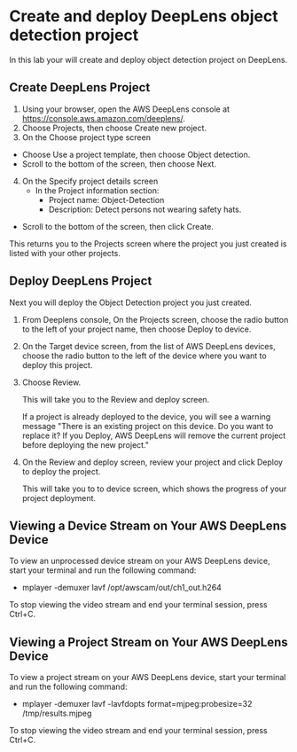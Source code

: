 # Create and deploy DeepLens object detection project

In this lab your will create and deploy object detection project on DeepLens.

## Create DeepLens Project

1. Using your browser, open the AWS DeepLens console at https://console.aws.amazon.com/deeplens/.
2. Choose Projects, then choose Create new project.
3. On the Choose project type screen
  - Choose Use a project template, then choose Object detection.
  - Scroll to the bottom of the screen, then choose Next.
4. On the Specify project details screen
   - In the Project information section:
      - Project name: Object-Detection
      - Description: Detect persons not wearing safety hats.
  - Scroll to the bottom of the screen, then click Create.

This returns you to the Projects screen where the project you just created is listed with your other projects.

## Deploy DeepLens Project

Next you will deploy the Object Detection project you just created.

1. From Deeplens console, On the Projects screen, choose the radio button to the left of your project name, then choose Deploy to device.

2. On the Target device screen, from the list of AWS DeepLens devices, choose the radio button to the left of the device where you want to deploy this project.

3. Choose Review.

   This will take you to the Review and deploy screen.

   If a project is already deployed to the device, you will see a warning message
   "There is an existing project on this device. Do you want to replace it?
   If you Deploy, AWS DeepLens will remove the current project before deploying the new project."

4. On the Review and deploy screen, review your project and click Deploy to deploy the project.

   This will take you to to device screen, which shows the progress of your project deployment.

## Viewing a Device Stream on Your AWS DeepLens Device

To view an unprocessed device stream on your AWS DeepLens device, start your terminal and run the following command:

- mplayer -demuxer lavf /opt/awscam/out/ch1_out.h264

To stop viewing the video stream and end your terminal session, press Ctrl+C.

## Viewing a Project Stream on Your AWS DeepLens Device
To view a project stream on your AWS DeepLens device, start your terminal and run the following command:

- mplayer -demuxer lavf -lavfdopts format=mjpeg:probesize=32 /tmp/results.mjpeg

To stop viewing the video stream and end your terminal session, press Ctrl+C.
